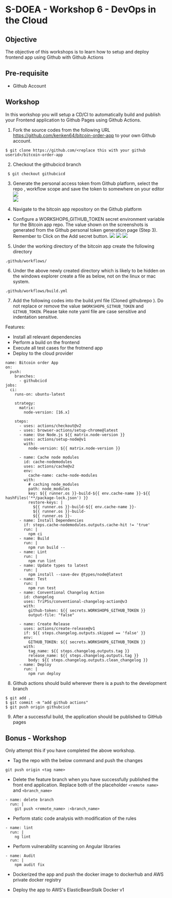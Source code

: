 # S-DOEA - Workshop 6 - DevOps in the Cloud

## Objective

The objective of this workshops is to learn how to setup and deploy frontend app using Github with Github Actions

## Pre-requisite

- Github Account

## Workshop

In this workshop you will setup a CD/CI to automatically build and publish your Frontend application to Github Pages using Github Actions.

1. Fork the source codes from the following URL https://github.com/kenken64/bitcoin-order-app to your own Github account.

```
$ git clone https://github.com/<replace this with your github userid>/bitcoin-order-app
```

2. Checkout the githubcicd branch

```
 $ git checkout githubcicd
```

3. Generate the personal access token from Github platform, select the repo , workflow scope and save the token to somewhere on your editor
   <img src="./screens/github_token.png" >
   <br>
   <img src="./screens/github_token2.png" >

   
4. Navigate to the bitcoin app repository on the Github platform

- Configure a WORKSHOP6_GITHUB_TOKEN secret environment variable for the Bitcoin app repo. The value shown on the screenshots is generated from the Github personal token generation page (Step 3). Remember to Click on the Add secret button.
  <img src="./screens/travis1.png" >
  <img src="./screens/travis2.png" >
  <img src="./screens/travis3.png" >

5. Under the working directory of the bitcoin app create the following directory

```
.github/workflows/
```

6. Under the above newly created directory which is likely to be hidden on the windows explorer create a file as below, not on the linux or mac system.

```
.github/workflows/build.yml
```

7. Add the following codes into the build.yml file (Cloned githubrepo ). Do not replace or remove the value `$WORKSHOP6_GITHUB_TOKEN` and `GITHUB_TOKEN`. Please take note yaml file are case sensitive and indentation sensitive.

Features:

- Install all relevant dependencies
- Perform a build on the frontend
- Execute all test cases for the frotnend app
- Deploy to the cloud provider

```
name: Bitcoin order App
on:
  push:
    branches:
      - githubcicd
jobs:
  ci:
    runs-on: ubuntu-latest

    strategy:
      matrix:
        node-version: [16.x]

    steps:
      - uses: actions/checkout@v2
      - uses: browser-actions/setup-chrome@latest
      - name: Use Node.js ${{ matrix.node-version }}
        uses: actions/setup-node@v1
        with:
          node-version: ${{ matrix.node-version }}

      - name: Cache node modules
        id: cache-nodemodules
        uses: actions/cache@v2
        env:
          cache-name: cache-node-modules
        with:
          # caching node_modules
          path: node_modules
          key: ${{ runner.os }}-build-${{ env.cache-name }}-${{ hashFiles('**/package-lock.json') }}
          restore-keys: |
            ${{ runner.os }}-build-${{ env.cache-name }}-
            ${{ runner.os }}-build-
            ${{ runner.os }}-
      - name: Install Dependencies
        if: steps.cache-nodemodules.outputs.cache-hit != 'true'
        run: |
          npm ci
      - name: Build
        run: |
          npm run build --
      - name: Lint
        run: |
          npm run lint
      - name: Update types to latest
        run: |
          npm install --save-dev @types/node@latest
      - name: Test
        run: |
          npm run test
      - name: Conventional Changelog Action
        id: changelog
        uses: TriPSs/conventional-changelog-action@v3
        with:
          github-token: ${{ secrets.WORKSHOP6_GITHUB_TOKEN }}
          output-file: "false"

      - name: Create Release
        uses: actions/create-release@v1
        if: ${{ steps.changelog.outputs.skipped == 'false' }}
        env:
          GITHUB_TOKEN: ${{ secrets.WORKSHOP6_GITHUB_TOKEN }}
        with:
          tag_name: ${{ steps.changelog.outputs.tag }}
          release_name: ${{ steps.changelog.outputs.tag }}
          body: ${{ steps.changelog.outputs.clean_changelog }}
      - name: Deploy
        run: |
          npm run deploy

```

8. Github actions should build wherever there is a push to the development branch

```
$ git add .
$ git commit -m "add github actions"
$ git push origin githubcicd
```
9. After a successful build, the application should be published to
    GitHub pages


## Bonus - Workshop

Only attempt this if you have completed the above workshop.

- Tag the repo with the below command and push the changes 

```
git push origin <tag name>
```

- Delete the feature branch when you have successfully published the
  front end application. Replace both of the placeholder `<remote name>` and `<branch_name>`

```
- name: delete branch
  run: |
    git push <remote_name> :<branch_name>
```

- Perform static code analysis with modification of the rules

```
- name: lint
  run: |
    ng lint
```

- Perform vulnerability scanning on Angular libraries

```
- name: Audit 
  run: |
    npm audit fix

```

- Dockerized the app and push the docker image to dockerhub and AWS private docker registry

- Deploy the app to AWS's ElasticBeanStalk Docker v1
